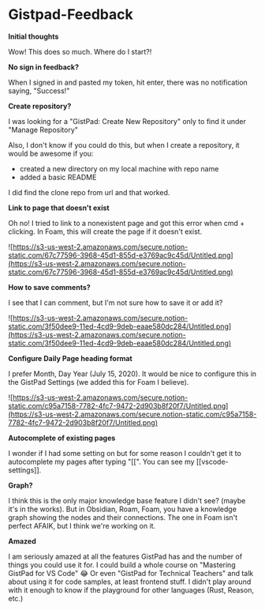 # Gistpad-Feedback

**Initial thoughts**

Wow! This does so much. Where do I start?!

**No sign in feedback?**

When I signed in and pasted my token, hit enter, there was no notification saying, "Success!"

**Create repository?**

I was looking for a "GistPad: Create New Repository" only to find it under "Manage Repository"

Also, I don't know if you could do this, but when I create a repository, it would be awesome if you:

- created a new directory on my local machine with repo name
- added a basic README

I did find the clone repo from url and that worked.

**Link to page that doesn't exist**

Oh no! I tried to link to a nonexistent page and got this error when cmd + clicking. In Foam, this will create the page if it doesn't exist.

![https://s3-us-west-2.amazonaws.com/secure.notion-static.com/67c77596-3968-45d1-855d-e3769ac9c45d/Untitled.png](https://s3-us-west-2.amazonaws.com/secure.notion-static.com/67c77596-3968-45d1-855d-e3769ac9c45d/Untitled.png)

**How to save comments?**

I see that I can comment, but I'm not sure how to save it or add it?

![https://s3-us-west-2.amazonaws.com/secure.notion-static.com/3f50dee9-11ed-4cd9-9deb-eaae580dc284/Untitled.png](https://s3-us-west-2.amazonaws.com/secure.notion-static.com/3f50dee9-11ed-4cd9-9deb-eaae580dc284/Untitled.png)

**Configure Daily Page heading format**

I prefer Month, Day Year (July 15, 2020). It would be nice to configure this in the GistPad Settings (we added this for Foam I believe).

![https://s3-us-west-2.amazonaws.com/secure.notion-static.com/c95a7158-7782-4fc7-9472-2d903b8f20f7/Untitled.png](https://s3-us-west-2.amazonaws.com/secure.notion-static.com/c95a7158-7782-4fc7-9472-2d903b8f20f7/Untitled.png)

**Autocomplete of existing pages**

I wonder if I had some setting on but for some reason I couldn't get it to autocomplete my pages after typing "[[". You can see my [[vscode-settings]].


**Graph?**

I think this is the only major knowledge base feature I didn't see? (maybe it's in the works). But in Obsidian, Roam, Foam, you have a knowledge graph showing the nodes and their connections. The one in Foam isn't perfect AFAIK, but I think we're working on it.

**Amazed**

I am seriously amazed at all the features GistPad has and the number of things you could use it for. I could build a whole course on "Mastering GistPad for VS Code" 😂 Or even "GistPad for Technical Teachers" and talk about using it for code samples, at least frontend stuff. I didn't play around with it enough to know if the playground for other languages (Rust, Reason, etc.)

